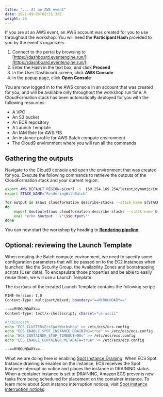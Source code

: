 ```yaml
---
title: "... At an AWS event"
date: 2021-09-06T08:51:33Z
weight: 25
---
```


If you are at an AWS event, an AWS account was created for you to use throughout the workshop. You will need the **Participant Hash** provided to you by the event's organizers.

1. Connect to the portal by browsing to [https://dashboard.eventengine.run/](https://dashboard.eventengine.run/).
2. Enter the Hash in the text box, and click **Proceed**
3. In the User Dashboard screen, click **AWS Console**
4. In the popup page, click **Open Console**

You are now logged in to the AWS console in an account that was created for you, and will be available only throughout the workshop run time. A CloudFormation stack has been automatically deployed for you with the following resources:

- A VPC
- An S3 bucket
- An ECR repository
- A Launch Template
- An IAM Role for AWS FIS
- An instance profile for AWS Batch compute environment
- The Cloud9 environment where you will run all the commands

## Gathering the outputs

Navigate to the Cloud9 console and open the environment that was created for you. Execute the following commands to retrieve the outputs of the CloudFormation stack and your current region:

```bash
export AWS_DEFAULT_REGION=$(curl -s  169.254.169.254/latest/dynamic/instance-identity/document | jq -r '.region')
export STACK_NAME="RenderingWithBatch"

for output in $(aws cloudformation describe-stacks --stack-name ${STACK_NAME} --query 'Stacks[].Outputs[].OutputKey' --output text)
do
    export $output=$(aws cloudformation describe-stacks --stack-name ${STACK_NAME} --query 'Stacks[].Outputs[?OutputKey==`'$output'`].OutputValue' --output text)
    eval "echo $output : \"\$$output\""
done
```

You can now start the workshop by heading to [**Rendering pipeline**](/rendering-with-batch/rendering_pipeline.html).

## Optional: reviewing the Launch Template

When creating the Batch compute environment, we need to specify some configuration parameters that will be passed on to the EC2 instances when launched, like the Security Group, the Availability Zones and bootstrapping scripts (User data). To encapsulate those properties and be able to easily reuse them, we will use a Launch Template.

The `UserData` of the created Launch Template contains the following script:

```bash
MIME-Version: 1.0
Content-Type: multipart/mixed; boundary="==MYBOUNDARY=="

--==MYBOUNDARY==
Content-Type: text/x-shellscript; charset="us-ascii"

#!/bin/bash
echo "ECS_CLUSTER=EcsSpotWorkshop" >> /etc/ecs/ecs.config
echo "ECS_ENABLE_SPOT_INSTANCE_DRAINING=true" >> /etc/ecs/ecs.config
echo "ECS_CONTAINER_STOP_TIMEOUT=90s" >> /etc/ecs/ecs.config
echo "ECS_ENABLE_CONTAINER_METADATA=true" >> /etc/ecs/ecs.config

--==MYBOUNDARY==--
```

What we are doing here is enabling [Spot Instance Draining](https://docs.aws.amazon.com/AmazonECS/latest/developerguide/container-instance-spot.html). When ECS Spot Instance draining is enabled on the instance, ECS receives the Spot Instance interruption notice and places the instance in DRAINING status. When a container instance is set to DRAINING, Amazon ECS prevents new tasks from being scheduled for placement on the container instance. To learn more about Spot instance interruption notices, visit [Spot Instance interruption notices](https://docs.aws.amazon.com/AWSEC2/latest/UserGuide/spot-interruptions.html#spot-instance-termination-notices).
